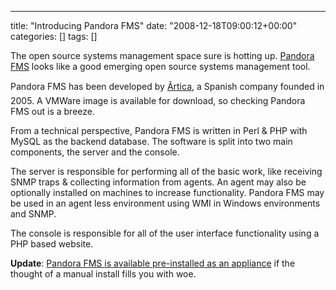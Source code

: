 ---
title: "Introducing Pandora FMS"
date: "2008-12-18T09:00:12+00:00"
categories: []
tags: []

The open source systems management space sure is hotting up. <a href="http://pandorafms.org/">Pandora FMS</a> looks like a good emerging open source systems management tool.

Pandora FMS has been developed by <a href="http://www.artica.es/">Ãrtica</a>, a Spanish company founded in 2005. A VMWare image is available for download, so checking Pandora FMS out is a breeze.

From a technical perspective, Pandora FMS is written in Perl &amp; PHP with MySQL as the backend database. The software is split into two main components, the server and the console.

The server is responsible for performing all of the basic work, like receiving SNMP traps &amp; collecting information from agents. An agent may also be optionally installed on machines to increase functionality. Pandora FMS may be used in an agent less environment using WMI in Windows environments and SNMP.

The console is responsible for all of the user interface functionality using a PHP based website.

<strong>Update</strong>: <a href="http://pandorafms.com/index.php?lang=en&amp;sec=pandora&amp;sec2=appliance">Pandora FMS is available pre-installed as an appliance</a> if the thought of a manual install fills you with woe.

